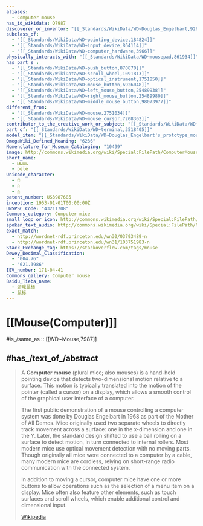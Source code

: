 ```yaml
---
aliases:
  - Computer mouse
has_id_wikidata: Q7987
discoverer_or_inventor: "[[_Standards/WikiData/WD~Douglas_Engelbart,92614]]"
subclass_of:
  - "[[_Standards/WikiData/WD~pointing_device,184824]]"
  - "[[_Standards/WikiData/WD~input_device,864114]]"
  - "[[_Standards/WikiData/WD~computer_hardware,3966]]"
physically_interacts_with: "[[_Standards/WikiData/WD~mousepad,861934]]"
has_part_s_:
  - "[[_Standards/WikiData/WD~push_button,870870]]"
  - "[[_Standards/WikiData/WD~scroll_wheel,1091813]]"
  - "[[_Standards/WikiData/WD~optical_instrument,1751850]]"
  - "[[_Standards/WikiData/WD~mouse_button,6926048]]"
  - "[[_Standards/WikiData/WD~left_mouse_button,25489938]]"
  - "[[_Standards/WikiData/WD~right_mouse_button,25489980]]"
  - "[[_Standards/WikiData/WD~middle_mouse_button,98073977]]"
different_from:
  - "[[_Standards/WikiData/WD~mouse,2751034]]"
  - "[[_Standards/WikiData/WD~mouse_cursor,7208362]]"
contributor_to_the_creative_work_or_subject: "[[_Standards/WikiData/WD~William_English,2894943]]"
part_of: "[[_Standards/WikiData/WD~terminal,3518405]]"
model_item: "[[_Standards/WikiData/WD~Douglas_Engelbart's_prototype_mouse,131411226]]"
OmegaWiki_Defined_Meaning: "6236"
Nomenclature_for_Museum_Cataloging: "10499"
image: http://commons.wikimedia.org/wiki/Special:FilePath/ComputerMouseCloseup3.jpg
short_name:
  - мышь
  - pele
Unicode_character:
  - 🖱️
  - 🖯
  - 🖰
patent_number: US3987685
inception: 1963-01-01T00:00:00Z
UNSPSC_Code: "43211708"
Commons_category: Computer mice
small_logo_or_icon: http://commons.wikimedia.org/wiki/Special:FilePath/Ic%20mouse%2048px.svg
spoken_text_audio: http://commons.wikimedia.org/wiki/Special:FilePath/Nl-Muis%20%28computer%29-article.ogg
exact_match:
  - http://wordnet-rdf.princeton.edu/wn30/03793489-n
  - http://wordnet-rdf.princeton.edu/wn31/103751983-n
Stack_Exchange_tag: https://stackoverflow.com/tags/mouse
Dewey_Decimal_Classification:
  - "004.76"
  - "621.3986"
IEV_number: 171-04-41
Commons_gallery: Computer mouse
Baidu_Tieba_name:
  - 游戏鼠标
  - 鼠标
---
```


# [[Mouse(Computer)]] 

#is_/same_as :: [[WD~Mouse,7987]] 

## #has_/text_of_/abstract 

> A **Computer mouse** (plural mice; also mouses) is a hand-held pointing device 
> that detects two-dimensional motion relative to a surface. 
> This motion is typically translated into the motion of the pointer (called a cursor) 
> on a display, which allows a smooth control of the graphical user interface of a computer.
>
> The first public demonstration of a mouse controlling a computer system was done by Douglas Engelbart in 1968 as part of the Mother of All Demos. Mice originally used two separate wheels to directly track movement across a surface: one in the x-dimension and one in the Y. Later, the standard design shifted to use a ball rolling on a surface to detect motion, in turn connected to internal rollers. Most modern mice use optical movement detection with no moving parts. Though originally all mice were connected to a computer by a cable, many modern mice are cordless, relying on short-range radio communication with the connected system.
>
> In addition to moving a cursor, computer mice have one or more buttons to allow operations such as the selection of a menu item on a display. Mice often also feature other elements, such as touch surfaces and scroll wheels, which enable additional control and dimensional input.
>
> [Wikipedia](https://en.wikipedia.org/wiki/Computer%20mouse) 


